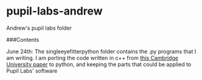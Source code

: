 # pupil-labs-andrew
Andrew's pupil labs folder

###Contents

June 24th: The singleeyefitterpython folder contains the .py programs that I am writing. I am porting the code written in c++ from [this Cambridge University paper](http://www.cl.cam.ac.uk/research/rainbow/projects/eyemodelfit/) to python, and keeping the parts that could be applied to Pupil Labs' software
